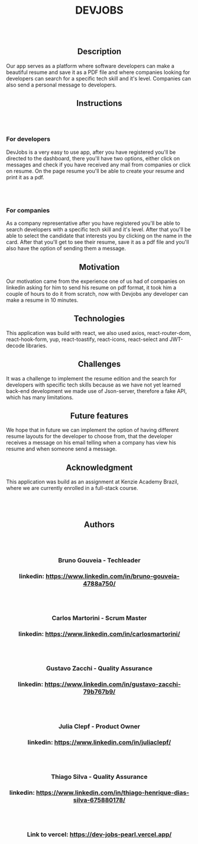 <div align="center">

# DEVJOBS

</div>

<br></br>

<div align ="center">

## Description

</div>

Our app serves as a platform where software developers can make a beautiful resume and save it as a PDF file and where companies looking for developers can search for a specific tech skill and it's level. Companies can also send a personal message to developers.

<div align ="center">

## Instructions

</div>

<br></br>

### **For developers**

DevJobs is a very easy to use app, after you have registered you'll be directed to the dashboard, there you'll have two options, either click on messages and check if you have received any mail from companies or click on resume. On the page resume you'll be able to create your resume and print it as a pdf.

<br></br>

### **For companies**

As a company representative after you have registered you'll be able to search developers with a specific tech skill and it's level. After that you'll be able to select the candidate that interests you by clicking on the name in the card. After that you'll get to see their resume, save it as a pdf file and you'll also have the option of sending them a message.

<div align ="center">

## Motivation

</div>

Our motivation came from the experience one of us had of companies on linkedin asking for him to send his resume on pdf format, it took him a couple of hours to do it from scratch, now with Devjobs any developer can make a resume in 10 minutes.

<div align ="center">

## Technologies

</div>

This application was build with react, we also used axios, react-router-dom, react-hook-form, yup, react-toastify, react-icons, react-select and JWT-decode libraries.

<div align ="center">

## Challenges

</div>

It was a challenge to implement the resume edition and the search for developers with specific tech skills because as we have not yet learned back-end development we made use of Json-server, therefore a fake API, which has many limitations.

<div align ="center">

## Future features

</div>

We hope that in future we can implement the option of having different resume layouts for the developer to choose from, that the developer receives a message on his email telling when a company has view his resume and when someone send a message.

<div align ="center">

## Acknowledgment

</div>

This application was build as an assignment at Kenzie Academy Brazil, where we are currently enrolled in a full-stack course.

<div align ="center">

<br></br>

## Authors

<br></br>

### Bruno Gouveia - Techleader

### linkedin: https://www.linkedin.com/in/bruno-gouveia-4788a750/

<br></br>

### Carlos Martorini - Scrum Master

### linkedin: https://www.linkedin.com/in/carlosmartorini/

<br></br>

### Gustavo Zacchi - Quality Assurance

### linkedin: https://www.linkedin.com/in/gustavo-zacchi-79b767b9/

<br></br>

### Julia Clepf - Product Owner

### linkedin: https://www.linkedin.com/in/juliaclepf/

<br></br>

### Thiago Silva - Quality Assurance

### linkedin: https://www.linkedin.com/in/thiago-henrique-dias-silva-675880178/

<br></br>

### Link to vercel: https://dev-jobs-pearl.vercel.app/

</div>
